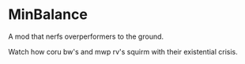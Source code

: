 # MinBalance
A mod that nerfs overperformers to the ground. 

Watch how coru bw's and mwp rv's squirm with their existential crisis.
